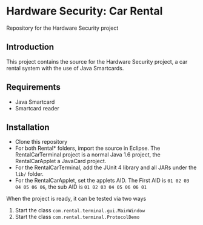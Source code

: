 # Hardware Security: Car Rental
Repository for the Hardware Security project

## Introduction

This project contains the source for the Hardware Security project, a car rental system with the use of Java Smartcards.

## Requirements
* Java Smartcard
* Smartcard reader

## Installation

* Clone this repository
* For both Rental* folders, import the source in Eclipse. The RentalCarTerminal project is a normal Java 1.6 project, the RentalCarApplet a JavaCard project.
* For the RentalCarTerminal, add the JUnit 4 library and all JARs under the `lib/` folder.
* For the RentalCarApplet, set the applets AID. The First AID is `01 02 03 04 05 06 06`, the sub AID is `01 02 03 04 05 06 06 01`

When the project is ready, it can be tested via two ways

1. Start the class `com.rental.terminal.gui.MainWindow`
2. Start the class `com.rental.terminal.ProtocolDemo`
